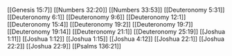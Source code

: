 [[Genesis 15:7]]
[[Numbers 32:20]]
[[Numbers 33:53]]
[[Deuteronomy 5:31]]
[[Deuteronomy 6:1]]
[[Deuteronomy 9:6]]
[[Deuteronomy 12:1]]
[[Deuteronomy 15:4]]
[[Deuteronomy 19:2]]
[[Deuteronomy 19:7]]
[[Deuteronomy 19:14]]
[[Deuteronomy 21:1]]
[[Deuteronomy 25:19]]
[[Joshua 1:11]]
[[Joshua 1:12]]
[[Joshua 1:15]]
[[Joshua 4:12]]
[[Joshua 22:1]]
[[Joshua 22:2]]
[[Joshua 22:9]]
[[Psalms 136:21]]
